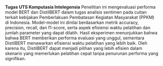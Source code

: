 **Tugas UTS Komputasia Intelegensia**
Penelitian ini mengevaluasi performa model BERT dan DistilBERT dalam tugas analisis sentimen pada cuitan terkait kebijakan Pemberlakuan Pembatasan Kegiatan Masyarakat (PPKM) di Indonesia. 
Model-model ini dinilai berdasarkan metrik accuracy, precision, recall, dan f1-score, serta aspek efisiensi waktu pelatihan dan jumlah parameter yang dapat dilatih. 
Hasil eksperimen menunjukkan bahwa bahwa BERT memberikan performa evaluasi yang unggul, sementara DistilBERT menawarkan efisiensi waktu pelatihan yang lebih baik. 
Oleh karena itu, DistilBERT dapat menjadi pilihan yang lebih efisien dalam skenario yang memerlukan pelatihan cepat tanpa penurunan performa yang signifikan.
